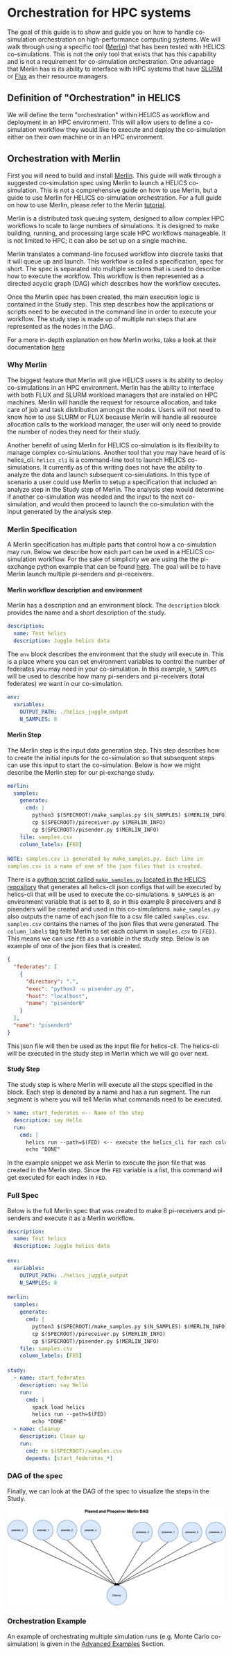 # Orchestration for HPC systems

The goal of this guide is to show and guide you on how to handle
co-simulation orchestration on high-performance computing systems. We will walk through using a specific
tool ([Merlin](https://github.com/LLNL/merlin)) that has been tested with
HELICS co-simulations. This is not the only tool that exists that has
this capability and is not a requirement for
co-simulation orchestration. One advantage that Merlin has is its
ability to interface with HPC systems that have [SLURM](https://slurm.schedmd.com/documentation.html) or [Flux](https://flux-framework.org/) as their
resource managers.

## Definition of "Orchestration" in HELICS

We will define the term "orchestration" within HELICS as workflow and
deployment in an HPC environment. This will allow users to define a co-simulation workflow
they would like to execute and deploy the co-simulation either on
their own machine or in an HPC environment.

## Orchestration with Merlin

First you will need to build and install
[Merlin](https://github.com/LLNL/merlin). This guide will walk through
a suggested co-simulation spec using Merlin to launch a HELICS
co-simulation. This is not a comprehensive guide on how to use Merlin,
but a guide to use Merlin for HELICS co-simulation orchestration. For
a full guide on how to use Merlin, please refer to the Merlin
[tutorial](https://merlin.readthedocs.io/en/latest/tutorial.html).

Merlin is a distributed task queuing system, designed to allow complex
HPC workflows to scale to large numbers of simulations. It is designed
to make building, running, and processing large scale HPC
workflows manageable. It is not limited to HPC; it can also be set up on a single
machine.

Merlin translates a command-line focused workflow into discrete tasks
that it will queue up and launch. This workflow is called a
specification, spec for short. The spec is separated into multiple
sections that is used to describe how to execute the workflow. This
workflow is then represented as a directed acyclic graph (DAG) which
describes how the workflow executes.

Once the Merlin spec has been created, the main execution logic is
contained in the Study step. This step describes how the applications
or scripts need to be executed in the command line in order to execute
your workflow. The study step is made up of multiple run steps that
are represented as the nodes in the DAG.

For a more in-depth explanation on how Merlin works, take a look at
their documentation [here](https://merlin.readthedocs.io/en/latest/index.html)

### Why Merlin

The biggest feature that Merlin will give HELICS users is its ability to
deploy co-simulations in an HPC environment. Merlin has the ability to
interface with both FLUX and SLURM workload managers that are
installed on HPC machines. Merlin will handle the request for
resource allocation, and take care of job and task distribution amongst the nodes. Users will
not need to know how to use SLURM or FLUX because Merlin will handle
all resource allocation calls to the workload manager, the user will
only need to provide the number of nodes they need for their study.

Another benefit of using Merlin for HELICS co-simulation is its
flexibility to manage complex co-simulations. Another tool that you may
have heard of is helics_cli. `helics_cli` is a command-line tool to launch
HELICS co-simulations. It currently as of this writing does not have
the ability to analyze the data and launch subsequent co-simulations.
In this type of scenario a user could use Merlin to setup a
specification that included an analyze step in the Study step of
Merlin. The analysis step would determine if another co-simulation
was needed and the input to the next co-simulation, and would then
proceed to launch the co-simulation with the input generated by the
analysis step.

### Merlin Specification

A Merlin specification has multiple parts that control how a
co-simulation may run. Below we describe how each part can be used in
a HELICS co-simulation workflow. For the sake of simplicity we are
using the the pi-exchange python example that can be found
[here](https://github.com/GMLC-TDC/HELICS-Examples/tree/main/python/pi-exchange). The
goal will be to have Merlin launch multiple pi-senders and
pi-receivers.

#### Merlin workflow description and environment

Merlin has a description and an environment block. The `description` block
provides the name and a short description of the study.

```yaml
description:
  name: Test helics
  description: Juggle helics data
```

The `env` block describes the environment that the study will execute
in. This is a place where you can set environment variables to control
the number of federates you may need in your co-simulation. In this example, `N_SAMPLES` will be used to describe how many
pi-senders and pi-receivers (total federates) we want in our co-simulation.

```yaml
env:
  variables:
    OUTPUT_PATH: ./helics_juggle_output
    N_SAMPLES: 8
```

#### Merlin Step

The Merlin step is the input data generation
step. This step describes how to create the initial inputs for the
co-simulation so that subsequent steps can use this input to start the
co-simulation. Below is how we might describe the Merlin step for our
pi-exchange study.

```yaml
merlin:
  samples:
    generate:
      cmd: |
        python3 $(SPECROOT)/make_samples.py $(N_SAMPLES) $(MERLIN_INFO)
        cp $(SPECROOT)/pireceiver.py $(MERLIN_INFO)
        cp $(SPECROOT)/pisender.py $(MERLIN_INFO)
    file: samples.csv
    column_labels: [FED]

NOTE: samples.csv is generated by make_samples.py. Each line in
samples.csv is a name of one of the json files that is created.

```

There is a [python script called `make_samples.py` located in the HELICS repository](https://github.com/GMLC-TDC/HELICS/tree/main/docs/user-guide/orchestration_samples/simple) that generates
all helics-cli json configs that will be executed by helics-cli that
will be used to execute the co-simulations. `N_SAMPLES` is an
environment variable that is set to 8, so in this example 8
pireceivers and 8 pisenders will be created and used in this
co-simulations. `make_samples.py` also outputs the name of each
json file to a csv file called `samples.csv`. `samples.csv`
contains the names of the json files that were generated. The
`column_labels` tag tells Merlin to set each column in
`samples.csv` to `[FED]`. This means we can use `FED` as a
variable in the study step. Below is an example of one of the json files that is
created.

```json
{
  "federates": [
    {
      "directory": ".",
      "exec": "python3 -u pisender.py 0",
      "host": "localhost",
      "name": "pisender0"
    }
  ],
  "name": "pisender0"
}
```

This json file will then be used as the input file for helics-cli. The
helics-cli will be executed in the study step in Merlin which we will
go over next.

#### Study Step

The study step is where Merlin will execute all the steps specified in
the block. Each step is denoted by a name and has a run segment. The
run segment is where you will tell Merlin what commands need to be
executed.

```yaml
- name: start_federates <-- Name of the step
  description: say Hello
  run:
    cmd: |
      helics run --path=$(FED) <-- execute the helics_cli for each column in samples.csv
      echo "DONE"
```

In the example snippet we ask Merlin to execute the json file that was
created in the Merlin step. Since the `FED` variable is a list,
this command will get executed for each index in `FED`.

### Full Spec

Below is the full Merlin spec that was created to make 8 pi-receivers
and pi-senders and execute it as a Merlin workflow.

```yaml
description:
  name: Test helics
  description: Juggle helics data

env:
  variables:
    OUTPUT_PATH: ./helics_juggle_output
    N_SAMPLES: 8

merlin:
  samples:
    generate:
      cmd: |
        python3 $(SPECROOT)/make_samples.py $(N_SAMPLES) $(MERLIN_INFO)
        cp $(SPECROOT)/pireceiver.py $(MERLIN_INFO)
        cp $(SPECROOT)/pisender.py $(MERLIN_INFO)
    file: samples.csv
    column_labels: [FED]

study:
  - name: start_federates
    description: say Hello
    run:
      cmd: |
        spack load helics
        helics run --path=$(FED)
        echo "DONE"
  - name: cleanup
    description: Clean up
    run:
      cmd: rm $(SPECROOT)/samples.csv
      depends: [start_federates_*]
```

### DAG of the spec

Finally, we can look at the DAG of the spec to visualize the steps in the Study.

![](https://github.com/GMLC-TDC/helics_doc_resources/raw/main/user_guide/Merlin_pi_send_receive_DAG.png)

### Orchestration Example

An example of orchestrating multiple simulation runs (e.g. Monte Carlo co-simulation) is given in the [Advanced Examples](../examples/advanced_examples/advanced_orchestration.md) Section.

